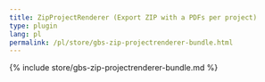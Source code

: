 ```yaml
---
title: ZipProjectRenderer (Export ZIP with a PDFs per project)
type: plugin
lang: pl
permalink: /pl/store/gbs-zip-projectrenderer-bundle.html
---
```


{% include store/gbs-zip-projectrenderer-bundle.md %}
